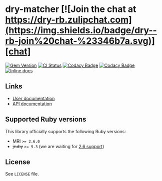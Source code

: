<!--- this file is synced from dry-rb/template-gem project -->
[gem]: https://rubygems.org/gems/dry-matcher
[actions]: https://github.com/dry-rb/dry-matcher/actions
[codacy]: https://www.codacy.com/gh/dry-rb/dry-matcher
[chat]: https://dry-rb.zulipchat.com
[inchpages]: http://inch-ci.org/github/dry-rb/dry-matcher

# dry-matcher [![Join the chat at https://dry-rb.zulipchat.com](https://img.shields.io/badge/dry--rb-join%20chat-%23346b7a.svg)][chat]

[![Gem Version](https://badge.fury.io/rb/dry-matcher.svg)][gem]
[![CI Status](https://github.com/dry-rb/dry-matcher/workflows/CI/badge.svg)][actions]
[![Codacy Badge](https://api.codacy.com/project/badge/Grade/f09a7d1745fd430d829a1f825357db88)][codacy]
[![Codacy Badge](https://api.codacy.com/project/badge/Coverage/f09a7d1745fd430d829a1f825357db88)][codacy]
[![Inline docs](http://inch-ci.org/github/dry-rb/dry-matcher.svg?branch=master)][inchpages]

## Links

* [User documentation](https://dry-rb.org/gems/dry-matcher)
* [API documentation](http://rubydoc.info/gems/dry-matcher)

## Supported Ruby versions

This library officially supports the following Ruby versions:

* MRI `>= 2.6.0`
* ~~jruby~~ `>= 9.3` (we are waiting for [2.6 support](https://github.com/jruby/jruby/issues/6161))

## License

See `LICENSE` file.
